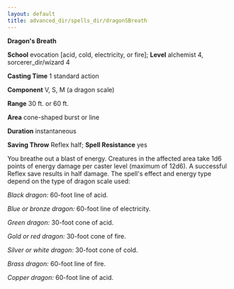 ```yaml
---
layout: default
title: advanced_dir/spells_dir/dragonSBreath
---
```

 **Dragon's Breath**

**School** evocation [acid, cold, electricity, or fire]; **Level** alchemist 4, sorcerer_dir/wizard 4

**Casting Time** 1 standard action

**Component** V, S, M (a dragon scale)

**Range** 30 ft. or 60 ft.

**Area** cone-shaped burst or line

**Duration** instantaneous

**Saving Throw** Reflex half; **Spell Resistance** yes

You breathe out a blast of energy. Creatures in the affected area take 1d6 points of energy damage per caster level (maximum of 12d6). A successful Reflex save results in half damage. The spell's effect and energy type depend on the type of dragon scale used:

_Black dragon:_ 60-foot line of acid.

_Blue or bronze dragon:_ 60-foot line of electricity.

_Green dragon:_ 30-foot cone of acid.

_Gold or red dragon:_ 30-foot cone of fire.

_Silver or white dragon:_ 30-foot cone of cold.

_Brass dragon:_ 60-foot line of fire.

_Copper dragon:_ 60-foot line of acid.

